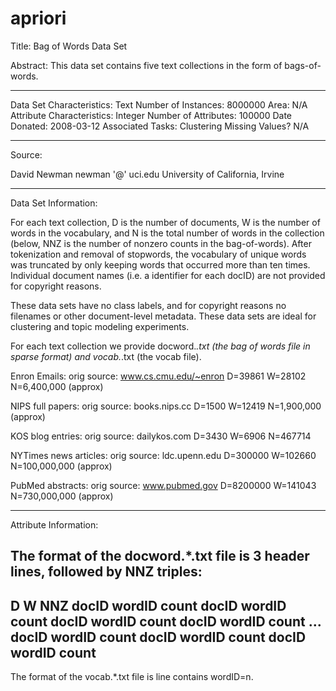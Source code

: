 # apriori
Title:  Bag of Words Data Set

Abstract: This data set contains five text collections in the form of bags-of-words.

-----------------------------------------------------	

Data Set Characteristics: Text
Number of Instances: 8000000
Area: N/A
Attribute Characteristics: Integer
Number of Attributes: 100000
Date Donated: 2008-03-12
Associated Tasks: Clustering
Missing Values? N/A

-----------------------------------------------------		

Source:

David Newman
newman '@' uci.edu
University of California, Irvine

-----------------------------------------------------	

Data Set Information:

For each text collection, D is the number of documents, W is the
number of words in the vocabulary, and N is the total number of words
in the collection (below, NNZ is the number of nonzero counts in the
bag-of-words). After tokenization and removal of stopwords, the
vocabulary of unique words was truncated by only keeping words that
occurred more than ten times. Individual document names (i.e. a
identifier for each docID) are not provided for copyright reasons.

These data sets have no class labels, and for copyright reasons no
filenames or other document-level metadata.  These data sets are ideal
for clustering and topic modeling experiments.

For each text collection we provide docword.*.txt (the bag of words
file in sparse format) and vocab.*.txt (the vocab file).

Enron Emails:
orig source: www.cs.cmu.edu/~enron
D=39861
W=28102
N=6,400,000 (approx)

NIPS full papers:
orig source: books.nips.cc
D=1500
W=12419
N=1,900,000 (approx)

KOS blog entries:
orig source: dailykos.com
D=3430
W=6906
N=467714

NYTimes news articles:
orig source: ldc.upenn.edu
D=300000
W=102660
N=100,000,000 (approx)

PubMed abstracts:
orig source: www.pubmed.gov
D=8200000
W=141043
N=730,000,000 (approx)


-----------------------------------------------------	

Attribute Information:

The format of the docword.*.txt file is 3 header lines, followed by
NNZ triples:
---
D
W
NNZ
docID wordID count
docID wordID count
docID wordID count
docID wordID count
...
docID wordID count
docID wordID count
docID wordID count
---

The format of the vocab.*.txt file is line contains wordID=n.
